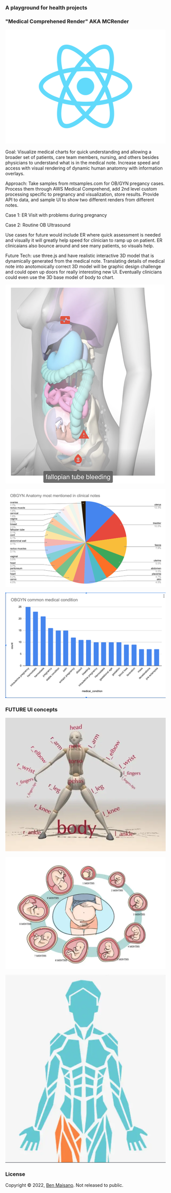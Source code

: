 ### A playground for health projects
### "Medical Comprehened Render" AKA MCRender

![MCRender](webui/src/logo.svg)

Goal: Visualize medical charts for quick understanding and allowing a broader set of patients, care team members, nursing, and others besides physicians to understand what is in the medical note.  Increase speed and access with visual rendering of dynamic human anatomny with information overlays.

Approach:  Take samples from mtsamples.com for OB/GYN pregancy cases.  Process them through AWS Medical Comprehend, add 2nd level custom processing specific to pregnancy and visualization, store results.  Provide API to data, and sample UI to show two different renders from different notes.

Case 1: ER Visit with problems during pregnancy

Case 2:  Routine OB Ultrasound

Use cases for future would include ER where quick assessment is needed and visually it will greatly help speed for clinician to ramp up on patient.  ER clinicaians also bounce around and see many patients, so visuals help.

Future Tech:  use three.js and have realistic interactive 3D model that is dynamically generated from the medical note.  Translating details of medical note into anotomoically correct 3D model will be graphic design challenge and could open up doors for really interesting new UI.  Eventually clinicians could even use the 3D base model of body to chart.


![MCRender](concept_imgs/mc_render_concept_image.png)



![Anatomy](concept_imgs/obgyn_anatomy.png)


![MedConditions](concept_imgs/obgyn_medical_conditions.png)


### FUTURE UI concepts

![3js](concept_imgs/threejs_human_body.png)

![3js](concept_imgs/9month_lifecycle_pregnancy.png)

![3js](concept_imgs/basic_body_css.png)

### License

Copyright © 2022, [Ben Maisano](https://github.com/bjm88).  Not released to public.